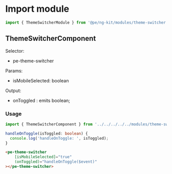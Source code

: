 # Import module
```typescript
import { ThemeSwitcherModule } from '@pe/ng-kit/modules/theme-switcher';
```


## ThemeSwitcherComponent
Selector:
- pe-theme-switcher

Params:
- isMobileSelected: boolean

Output:
- onToggled : emits boolean;


### Usage
````ts
import { ThemeSwitcherComponent } from '../../../../../modules/theme-switcher';

handleOnToggle(isToggled: boolean) {
  console.log('handleOnToggle: ', isToggled);
}
````

````html
<pe-theme-switcher
    [isMobileSelected]="true"
    (onToggled)="handleOnToggle($event)"
></pe-theme-switcher>
````
